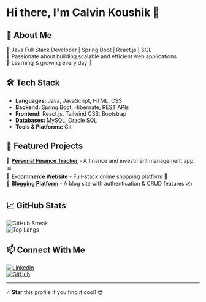 # Hi there, I'm Calvin Koushik 👋

## 🚀 About Me
🔹 Java Full Stack Developer | Spring Boot | React.js | SQL  
🔹 Passionate about building scalable and efficient web applications  
🔹 Learning & growing every day 🚀  

## 🛠 Tech Stack
- **Languages:** Java, JavaScript, HTML, CSS  
- **Backend:** Spring Boot, Hibernate, REST APIs  
- **Frontend:** React.js, Tailwind CSS, Bootstrap  
- **Databases:** MySQL, Oracle SQL
- **Tools & Platforms:** Git

## 📌 Featured Projects
🔹 **[Personal Finance Tracker](#)** - A finance and investment management app 📊  
🔹 **[E-commerce Website](#)** - Full-stack online shopping platform 🛒  
🔹 **[Blogging Platform](#)** - A blog site with authentication & CRUD features ✍️  

## 📈 GitHub Stats
![GitHub Streak](https://github-readme-streak-stats.herokuapp.com/?user=CalvinKoushik&theme=react)  
![Top Langs](https://github-readme-stats.vercel.app/api/top-langs/?username=CalvinKoushik&layout=compact&theme=react)  

## 📫 Connect With Me
[![LinkedIn](https://img.shields.io/badge/LinkedIn-blue?style=for-the-badge&logo=linkedin)](https://www.linkedin.com/in/calvinkoushik)  
[![GitHub](https://img.shields.io/badge/GitHub-black?style=for-the-badge&logo=github)](https://github.com/CalvinKoushik)  

---
⭐ **Star** this profile if you find it cool! 😎
